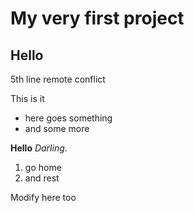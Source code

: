 # My very first project

## Hello 

5th line remote conflict

This is it
* here goes something
* and some more

__Hello__ _Darling_.

1. go home
2. and rest

Modify here too
